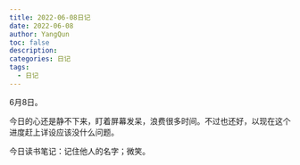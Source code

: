 ```yaml
---
title: 2022-06-08日记
date: 2022-06-08
author: YangQun
toc: false
description:
categories: 日记
tags:
  - 日记
---
```


6月8日。

今日的心还是静不下来，盯着屏幕发呆，浪费很多时间。不过也还好，以现在这个进度赶上详设应该没什么问题。

今日读书笔记：记住他人的名字；微笑。

